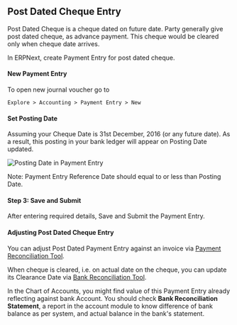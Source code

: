 ## Post Dated Cheque Entry

Post Dated Cheque is a cheque dated on future date. Party generally give post dated cheque, as advance payment. This cheque would be cleared only when cheque date arrives.

In ERPNext, create Payment Entry for post dated cheque.

#### New Payment Entry

To open new journal voucher go to

`Explore > Accounting > Payment Entry > New`

#### Set Posting Date

Assuming your Cheque Date is 31st December, 2016 (or any future date). As a result, this posting in your bank ledger will appear on Posting Date updated.

![Posting Date in Payment Entry](https://docs.erpnext.com/files/posting-date-in-payment-entry.png)

Note: Payment Entry Reference Date should equal to or less than Posting Date.

#### Step 3: Save and Submit

After entering required details, Save and Submit the Payment Entry.

#### Adjusting Post Dated Cheque Entry

You can adjust Post Dated Payment Entry against an invoice via [Payment Reconciliation Tool](https://docs.erpnext.com/docs/v13/user/manual/en/accounts/payment-reconciliation).

When cheque is cleared, i.e. on actual date on the cheque, you can update its Clearance Date via [Bank Reconciliation Tool](https://docs.erpnext.com/docs/v13/user/manual/en/accounts/bank-reconciliation).

In the Chart of Accounts, you might find value of this Payment Entry already reflecting against bank Account. You should check **Bank Reconciliation Statement**, a report in the account module to know difference of bank balance as per system, and actual balance in the bank's statement.